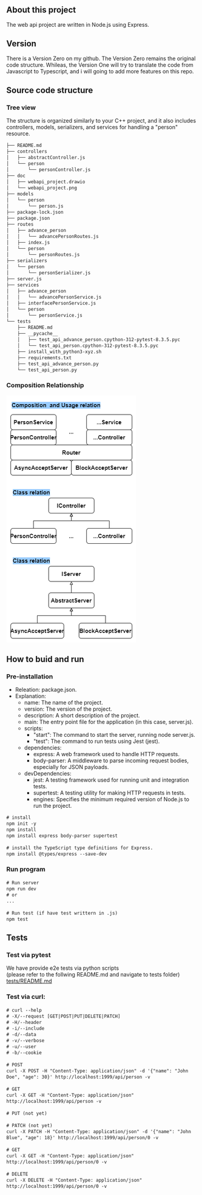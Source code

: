
## About this project

The web api project are written in Node.js using Express.

## Version

There is a Version Zero on my github. The Version Zero remains the original code structure. Whileas, the Version One will try to translate the code from Javascript to Typescript, and i will going to add more features on this repo.

## Source code structure

### Tree view
The structure is organized similarly to your C++ project, and it also includes controllers, models, serializers, and services for handling a "person" resource.
```console
├── README.md
├── controllers
│   ├── abstractController.js
│   └── person
│       └── personController.js
├── doc
│   ├── webapi_project.drawio
│   └── webapi_project.png
├── models
│   └── person
│       └── person.js
├── package-lock.json
├── package.json
├── routes
│   ├── advance_person
│   │   └── advancePersonRoutes.js
│   ├── index.js
│   └── person
│       └── personRoutes.js
├── serializers
│   └── person
│       └── personSerializer.js
├── server.js
├── services
│   ├── advance_person
│   │   └── advancePersonService.js
│   ├── interfacePersonService.js
│   └── person
│       └── personService.js
└── tests
    ├── README.md
    ├── __pycache__
    │   ├── test_api_advance_person.cpython-312-pytest-8.3.5.pyc
    │   └── test_api_person.cpython-312-pytest-8.3.5.pyc
    ├── install_with_python3-xyz.sh
    ├── requirements.txt
    ├── test_api_advance_person.py
    └── test_api_person.py
```

### Composition Relationship
![composition relationship](doc/webapi_project.png)

## How to buid and run

### Pre-installation
- Releation: package.json.
- Explanation:
    - name: The name of the project.
    - version: The version of the project.
    - description: A short description of the project.
    - main: The entry point file for the application (in this case, server.js).
    - scripts:
        - "start": The command to start the server, running node server.js.
        - "test": The command to run tests using Jest (jest).
    - dependencies:
        - express: A web framework used to handle HTTP requests.
        - body-parser: A middleware to parse incoming request bodies, especially for JSON payloads.
    - devDependencies:
        - jest: A testing framework used for running unit and integration tests.
        - supertest: A testing utility for making HTTP requests in tests.
        - engines: Specifies the minimum required version of Node.js to run the project.
```console
# install
npm init -y
npm install
npm install express body-parser supertest

# install the TypeScript type definitions for Express.
npm install @types/express --save-dev
```

### Run program
```console
# Run server
npm run dev
# or
...

# Run test (if have test writtern in .js)
npm test
```

## Tests

### Test via pytest
We have provide e2e tests via python scripts \
(please refer to the follwing README.md and navigate to tests folder) \
[tests/README.md](tests/README.md)

### Test via curl:
```console
# curl --help
# -X/--request [GET|POST|PUT|DELETE|PATCH]
# -H/--header
# -i/--include
# -d/--data 
# -v/--verbose
# -u/--user
# -b/--cookie

# POST
curl -X POST -H "Content-Type: application/json" -d '{"name": "John Doe", "age": 30}' http://localhost:1999/api/person -v

# GET
curl -X GET -H "Content-Type: application/json" http://localhost:1999/api/person -v

# PUT (not yet)

# PATCH (not yet)
curl -X PATCH -H "Content-Type: application/json" -d '{"name": "John Blue", "age": 18}' http://localhost:1999/api/person/0 -v

# GET
curl -X GET -H "Content-Type: application/json" http://localhost:1999/api/person/0 -v

# DELETE
curl -X DELETE -H "Content-Type: application/json" http://localhost:1999/api/person/0 -v
```
